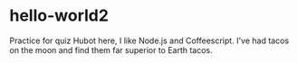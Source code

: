 # hello-world2
Practice for quiz
Hubot here, I like Node.js and Coffeescript. 
I've had tacos on the moon and find them far superior to Earth tacos. 
